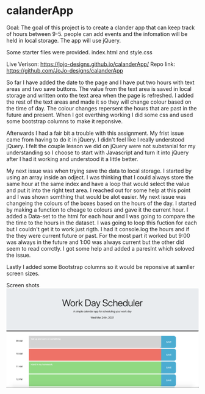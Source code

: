# calanderApp

Goal: The goal of this project is to create a clander app that can keep track of hours between 9-5. people can add events and the infomation will be held in local storage. The app will use jQuery.

Some starter files were provided.
index.html and style.css

Live Verison: https://jojo-designs.github.io/calanderApp/
Repo link: https://github.com/JoJo-designs/calanderApp

So far I have added the date to the page and I have put two hours with text areas and two save buttons. The value from the text area is saved in local storage and written onto the text area when the page is refreshed. I added the rest of the text areas and made it so they will change colour based on the time of day. The colour changes repersent the hours that are past in the future and present. When I got everthing working I did some css and used some bootstrap columns to make it reponsive.


Afterwards
I had a fair bit a trouble with this assignment. My frist issue came from having to do it in jQuery. I didn't feel like I really understood jQuery. I felt the couple lesson we did on jQuery were not substanial for my understanding so I choose to start with Javascript and turn it into jQuery after I had it working and understood it a little better.

 My next issue was when trying save the data to local storage. I started by using an array inside an odject. I was thinking that I could always store the same hour at the same index and have a loop that would select the value and put it into the right text area. I reached out for some help at this point and I was shown somthing that would be alot easier. My next issue was changeing the colours of the boxes based on the hours of the day. I started by making a function to cheage to colours and gave it the current hour. I added a Data-set to the html for each hour and I was going to compare the the time to the hours in the dataset. I was going to loop this fuction for each but I couldn't get it to work just rigth. I had it console.log the hours and if the they were current future or past. For the most part it worked but 9:00 was always in the future and 1:00 was always current but the other did seem to read corrctly. I got some help and added a paresInt which soloved the issue. 

 Lastly I added some Bootstrap columns so it would be reponsive at samller screen sizes.

Screen shots 
![Calander App](/image/img1.png?raw=true "Image of the clander app")
